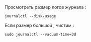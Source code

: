 Просмотреть размер логов журнала : 
```
journalctl --disk-usage
```

Если размер большой , чистим : 
```
sudo journalctl --vacuum-time=3d
```

